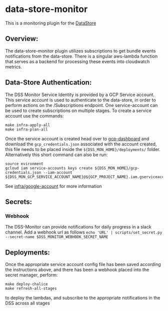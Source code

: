 #  data-store-monitor

This is a monitoring plugin for the [DataStore](https://github.com/HumanCellAtlas/data-store)

## Overview:
The data-store-monitor plugin utilizes subscriptions to get bundle events notifications from the data-store.
There is a singular aws-lambda function that serves as a backend for processing these events into cloudwatch metrics.


## Data-Store Authentication:
The DSS Monitor Service Identity is provided by a GCP Service account. This service account is used to authenticate to the data-store, in order
to perform actions on the /Subscriptions endpoint. One service-account can be used to create subscriptions on multiple stages. 
To create a service account use the commands:
```
make infra-apply-all
make infra-plan-all
```
Once the service account is created head over to [gcp-dashboard](https://console.developers.google.com/) and download the
`gcp_credentials.json` associated with the account created, this file needs to be placed inside the `${DSS_MON_HOME}/deployments/` folder.
Alternatively this short command can also be run:
```
source evironment
gcloud iam service-accounts keys create ${DSS_MON_HOME}/gcp-credentials.json --iam-account ${DSS_MON_GCP_SERVICE_ACCOUNT_NAME}@${GCP_PROJECT_NAME}.iam.gserviceaccount.com
```
See [infra/google-account](infra/google-account) for more information

## Secrets:

### Webhook
The DSS-Monitor can provide notifications for daily progress in a slack channel. Add a webhook url as follows
	`echo 'URL' | scripts/set_secret.py --secret-name $DSS_MONITOR_WEBHOOK_SECRET_NAME` 
	
## Deployments:

Once the appropriate service account config file has been saved according the instructions above, and there has been a
webhook placed into the secret manager, perform:
```
make deploy-chalice
make refresh-all-stages
```
to deploy the lambdas, and subscribe to the appropriate notifications in the DSS across all stages